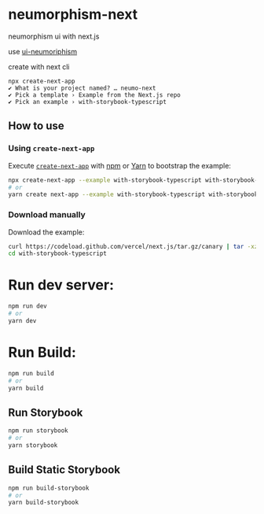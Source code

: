 # neumorphism-next
neumorphism ui with next.js

use [ui-neumoriphism](https://akaspanion.github.io/ui-neumorphism/)

create with next cli
```
npx create-next-app
✔ What is your project named? … neumo-next
✔ Pick a template › Example from the Next.js repo
✔ Pick an example › with-storybook-typescript
```

## How to use

### Using `create-next-app`

Execute [`create-next-app`](https://github.com/vercel/next.js/tree/canary/packages/create-next-app) with [npm](https://docs.npmjs.com/cli/init) or [Yarn](https://yarnpkg.com/lang/en/docs/cli/create/) to bootstrap the example:

```bash
npx create-next-app --example with-storybook-typescript with-storybook-app
# or
yarn create next-app --example with-storybook-typescript with-storybook-app
```

### Download manually

Download the example:

```bash
curl https://codeload.github.com/vercel/next.js/tar.gz/canary | tar -xz --strip=2 next.js-canary/examples/with-storybook-typescript
cd with-storybook-typescript
```

# Run dev server:

```bash
npm run dev
# or
yarn dev
```

# Run Build:

```bash
npm run build
# or
yarn build
```

## Run Storybook

```bash
npm run storybook
# or
yarn storybook
```

## Build Static Storybook

```bash
npm run build-storybook
# or
yarn build-storybook
```

